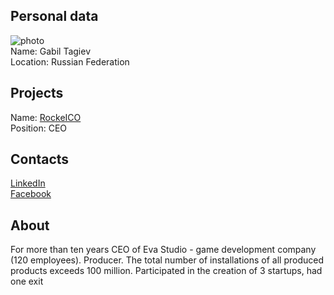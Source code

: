 ## Personal data
![photo](phoro/gabil_tagiev.png)  
Name: Gabil Tagiev  
Location: Russian Federation
## Projects 
Name: [RockeICO](../projects/rocketico.md)  
Position: CEO   
## Contacts
[LinkedIn](https://www.linkedin.com/in/%D0%B3%D0%B0%D0%B1%D0%B8%D0%BB%D1%8C-%D1%82%D0%B0%D0%B3%D0%B8%D0%B5%D0%B2-56163363/)  
[Facebook](https://www.facebook.com/people/%D0%93%D0%B0%D0%B1%D0%B8%D0%BB%D1%8C-%D0%A2%D0%B0%D0%B3%D0%B8%D0%B5%D0%B2/1331297344)
## About
For more than ten years CEO of Eva Studio - game
development company (120 employees). Producer. The
total number of installations of all produced products
exceeds 100 million. Participated in the creation of 3
startups, had one exit

